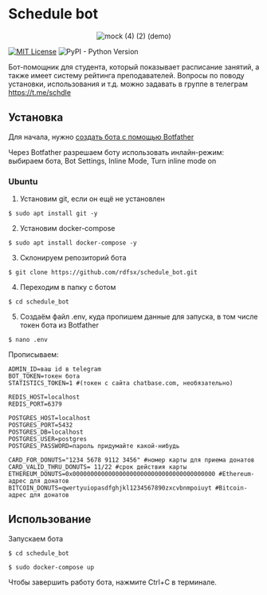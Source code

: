 # Schedule bot

<p align="center">
  <img src="https://user-images.githubusercontent.com/72616425/103445702-d653a000-4c88-11eb-8f22-67ef3ed9e0eb.gif" alt="mock (4) (2) (demo)"/>
</p>

[![MIT License](https://img.shields.io/pypi/l/aiogram.svg?style=flat-square)](https://opensource.org/licenses/MIT)
![PyPI - Python Version](https://img.shields.io/pypi/pyversions/aiogram)


Бот-помощник для студента, который показывает расписание занятий, а также имеет систему рейтинга преподавателей. Вопросы по поводу установки, использования и т.д. можно задавать в группе в телеграм https://t.me/schdle

## Установка

Для начала, нужно [создать бота с помощью Botfather](https://core.telegram.org/bots#3-how-do-i-create-a-bot)

Через Botfather разрешаем боту использовать инлайн-режим: выбираем бота, Bot Settings, Inline Mode, Turn inline mode on

### Ubuntu

1. Установим git, если он ещё не установлен

```console
$ sudo apt install git -y
```

2. Установим docker-compose

```console
$ sudo apt install docker-compose -y
```

3. Склонируем репозиторий бота

```console
$ git clone https://github.com/rdfsx/schedule_bot.git
```

4. Переходим в папку с ботом

```console
$ cd schedule_bot
```

5. Создаём файл .env, куда пропишем данные для запуска, в том числе токен бота из Botfather

```console
$ nano .env
```
Прописываем:
```
ADMIN_ID=ваш id в telegram
BOT_TOKEN=токен бота
STATISTICS_TOKEN=1 #(токен с сайта chatbase.com, необязательно)

REDIS_HOST=localhost
REDIS_PORT=6379

POSTGRES_HOST=localhost
POSTGRES_PORT=5432
POSTGRES_DB=localhost
POSTGRES_USER=postgres
POSTGRES_PASSWORD=пароль придумайте какой-нибудь

CARD_FOR_DONUTS="1234 5678 9112 3456" #номер карты для приема донатов
CARD_VALID_THRU_DONUTS= 11/22 #срок действия карты
ETHEREUM_DONUTS=0x0000000000000000000000000000000000000000 #Ethereum-адрес для донатов
BITCOIN_DONUTS=qwertyuiopasdfghjkl1234567890zxcvbnmpoiuyt #Bitcoin-адрес для донатов
```

## Использование

Запускаем бота

```console
$ cd schedule_bot

$ sudo docker-compose up
```

Чтобы завершить работу бота, нажмите Ctrl+C в терминале.
